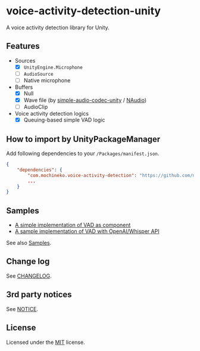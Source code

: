 # voice-activity-detection-unity
A voice activity detection library for Unity.

## Features

- Sources
  - [x] `UnityEngine.Microphone`
  - [ ] `AudioSource`
  - [ ] Native microphone
- Buffers
  - [x] Null
  - [x] Wave file (by [simple-audio-codec-unity](https://github.com/mochi-neko/simple-audio-codec-unity) / [NAudio](https://github.com/naudio/NAudio))
  - [ ] AudioClip
- Voice activity detection logics
  - [x] Queuing-based simple VAD logic

## How to import by UnityPackageManager

Add following dependencies to your `/Packages/manifest.json`.

```json
{
    "dependencies": {
        "com.mochineko.voice-activity-detection": "https://github.com/mochi-neko/voice-activity-detection-unity?path=/Assets/Mochineko/VoiceActivityDetection#0.1.0",
        ...
    }
}
```

## Samples

- [A simple implementation of VAD as component](./Assets/Mochineko/VoiceActivityDetection.Samples/VADSample.cs)
- [A sample implementation of VAD with OpenAI/Whisper API](./Assets/Mochineko/VoiceActivityDetection.Samples/VADToWhisperSample.cs)

See also [Samples](./Assets/Mochineko/VoiceActivityDetection.Samples).

## Change log

See [CHANGELOG](./CHANGELOG.md).

## 3rd party notices

See [NOTICE](./NOTICE.md).

## License

Licensed under the [MIT](./LICENSE) license.
